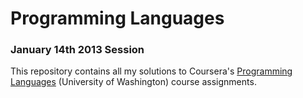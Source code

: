 Programming Languages
=====================

### January 14th 2013 Session

This repository contains all my solutions to Coursera's [Programming
Languages](https://www.coursera.org/course/proglang) (University of Washington)
course assignments.
